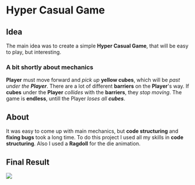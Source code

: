 # Hyper Casual Game
## Idea
The main idea was to create a simple **Hyper Casual Game**, that will be easy to play, but interesting.
### A bit shortly about mechanics
**Player** must move forward and *pick up* **yellow cubes**, which will be *past under the **Player***. There are a lot of different **barriers** on the **Player**'s way.
If **cubes** under the **Player** *collides* with the **barriers**, they *stop moving*.
The game is **endless**, untill the Player *loses all **cubes***.

## About
It was easy to come up with main mechanics, but **code structuring** and **fixing bugs** took a long time.
To do this project I used all my skills in **code structuring**. Also I used a **Ragdoll** for the die animation.

## Final Result
<img src = "Assets/Asset Packs/Media/VideoGameplay.gif"> </img>
